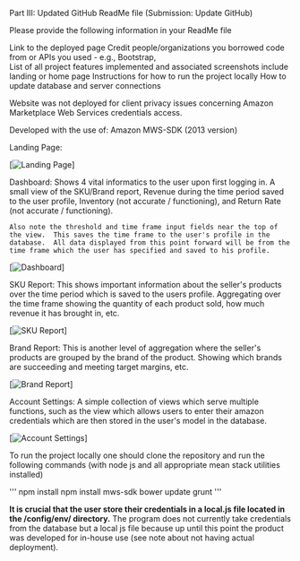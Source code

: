 Part III: Updated GitHub ReadMe file (Submission: Update GitHub)

Please provide the following information in your ReadMe file

Link to the deployed page
Credit people/organizations you borrowed code from  or APIs you used - e.g., Bootstrap,  
List of all project features implemented and associated screenshots
include landing or home page
Instructions for how to run the project locally
How to update database and server connections

Website was not deployed for client privacy issues concerning Amazon Marketplace Web Services credentials access.

Developed with the use of:
	Amazon MWS-SDK (2013 version)

Landing Page:

[![Landing Page](http://i.imgur.com/sxUfVMB.jpg)]

Dashboard:
	Shows 4 vital informatics to the user upon first logging in.  A small view of the SKU/Brand report, Revenue during the time period saved to the user profile, Inventory (not accurate / functioning), and Return Rate (not accurate / functioning).

	Also note the threshold and time frame input fields near the top of the view.  This saves the time frame to the user's profile in the database.  All data displayed from this point forward will be from the time frame which the user has specified and saved to his profile.

[![Dashboard](http://i.imgur.com/1lWrBUQ.jpg)]


SKU Report:
	This shows important information about the seller's products over the time period which is saved to the users profile.  Aggregating over the time frame showing the quantity of each product sold, how much revenue it has brought in, etc.

[![SKU Report](http://meanjs.org/img/logo-small.png)]

Brand Report:
	This is another level of aggregation where the seller's products are grouped by the brand of the product.  Showing which brands are succeeding and meeting target margins, etc.

[![Brand Report](http://i.imgur.com/CK5hLNs.png)]

Account Settings:
	A simple collection of views which serve multiple functions, such as the view which allows users to enter their amazon credentials which are then stored in the user's model in the database.

[![Account Settings](http://i.imgur.com/eVjvWOy.png)]


To run the project locally one should clone the repository and run the following commands (with node js and all appropriate mean stack utilities installed)

'''
npm install
npm install mws-sdk
bower update
grunt
'''

<b> It is crucial that the user store their credentials in a local.js file located in the /config/env/ directory.</b>
The program does not currently take credentials from the database but a local js file because up until this point the product was developed for in-house use (see note about not having actual deployment).

